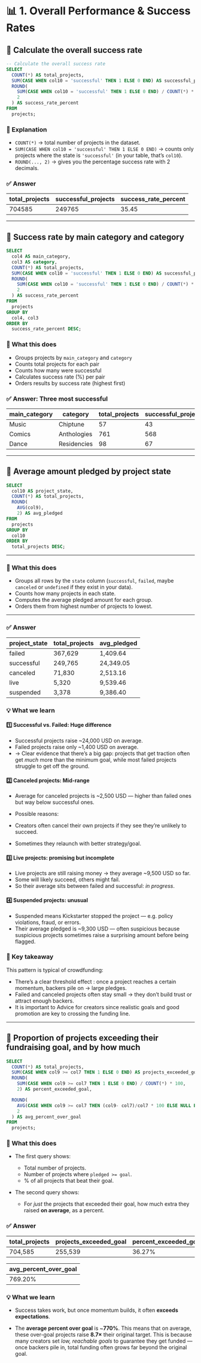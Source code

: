 # 📊 1. Overall Performance & Success Rates

## 🧿 Calculate the overall success rate

```sql
-- Calculate the overall success rate
SELECT
  COUNT(*) AS total_projects,
  SUM(CASE WHEN col10 = 'successful' THEN 1 ELSE 0 END) AS successful_projects,
  ROUND(
    SUM(CASE WHEN col10 = 'successful' THEN 1 ELSE 0 END) / COUNT(*) * 100, 
    2
  ) AS success_rate_percent
FROM
  projects;
```


### 📌  Explanation 

* `COUNT(*)` → total number of projects in the dataset.
* `SUM(CASE WHEN col10 = 'successful' THEN 1 ELSE 0 END)` → counts only projects where the  state  is `'successful'` (in your table, that’s `col10`).
* `ROUND(..., 2)` → gives you the percentage success rate with 2 decimals.


### ✅  Answer 

| total\_projects | successful\_projects | success\_rate\_percent |
| --------------- | -------------------- | ---------------------- |
| 704585          | 249765                | 35.45                  |



---

## 🧿   Success rate by main category and category 

```sql
SELECT
  col4 AS main_category,
  col3 AS category,
  COUNT(*) AS total_projects,
  SUM(CASE WHEN col10 = 'successful' THEN 1 ELSE 0 END) AS successful_projects,
  ROUND(
    SUM(CASE WHEN col10 = 'successful' THEN 1 ELSE 0 END) / COUNT(*) * 100, 
    2
  ) AS success_rate_percent
FROM
  projects
GROUP BY
  col4, col3
ORDER BY
  success_rate_percent DESC;
```


### 📌  What this does 

* Groups projects by `main_category` and `category`
* Counts total projects for each pair
* Counts how many were successful
* Calculates success rate (%) per pair
* Orders results by success rate (highest first)


### ✅  Answer: Three most successful 

| main\_category | category       | total\_projects | successful\_projects | success\_rate\_percent |
| -------------- | -------------- | --------------- | -------------------- | ---------------------- |
| Music          | Chiptune | 57            | 43                 | 75.44                  |
| Comics            | Anthologies    | 761            | 568                  | 74.64                  |
| Dance     | Residencies      | 98             | 67                  | 68.37                  |

---

## 🧿   Average amount pledged by project state 

```sql
SELECT
  col10 AS project_state,
  COUNT(*) AS total_projects,
  ROUND(
    AVG(col9),
    2) AS avg_pledged
FROM
  projects
GROUP BY
  col10
ORDER BY
  total_projects DESC;
```

---

### 📌  What this does 

* Groups all rows by the `state` column (`successful`, `failed`, maybe `canceled` or `undefined` if they exist in your data).
* Counts how many projects in each state.
* Computes the  average pledged amount  for each group.
* Orders them from highest number of projects to lowest.

---

### ✅  Answer 


| project\_state | total\_projects | avg\_pledged |
| -------------- | --------------- | ------------ |
| failed         | 367,629         | 1,409.64     |
| successful     | 249,765         | 24,349.05    |
| canceled       | 71,830          | 2,513.16     |
| live           | 5,320           | 9,539.46     |
| suspended      | 3,378           | 9,386.40     |


### 💡  What we learn 

#### 1️⃣  Successful vs. Failed: Huge difference 

*  Successful projects  raise  \~24,000 USD  on average.
*  Failed projects  raise only  \~1,400 USD  on average.
* → Clear evidence that there’s a big gap: projects that get traction often get *much* more than the minimum goal, while most failed projects struggle to get off the ground.

#### 2️⃣  Canceled projects: Mid-range 

* Average for  canceled  projects is  \~2,500 USD  — higher than failed ones but way below successful ones.
*  Possible reasons: 

  * Creators often  cancel their own projects  if they see they’re unlikely to succeed.
  * Sometimes they relaunch with better strategy/goal.

#### 3️⃣  Live projects: promising but incomplete 

*  Live  projects are still raising money → they average  \~9,500 USD  so far.
* Some will likely succeed, others might fail.
* So their average sits between failed and successful: *in progress*.


#### 4️⃣  Suspended projects: unusual 

* Suspended means Kickstarter  stopped the project  — e.g. policy violations, fraud, or errors.
* Their average pledged is  \~9,300 USD  — often suspicious because suspicious projects sometimes raise a surprising amount before being flagged.

### 🔑  Key takeaway 

This pattern is typical of crowdfunding:

* There’s a clear  threshold effect : once a project reaches a certain momentum, backers pile on → large pledges.
*  Failed and canceled projects  often stay small → they don’t build trust or attract enough backers.
* It is important to  Advice for creators  since realistic goals and good promotion are key to crossing the funding line.

---
## 🧿   Proportion of projects exceeding their fundraising goal, and by how much


```sql
SELECT
  COUNT(*) AS total_projects, 
  SUM(CASE WHEN col9 >= col7 THEN 1 ELSE 0 END) AS projects_exceeded_goal,
  ROUND(
    SUM(CASE WHEN col9 >= col7 THEN 1 ELSE 0 END) / COUNT(*) * 100,
    2) AS percent_exceeded_goal,

  ROUND(
    AVG(CASE WHEN col9 >= col7 THEN (col9- col7)/col7 * 100 ELSE NULL END) ,
    2
  ) AS avg_percent_over_goal
FROM
  projects; 
```

### 📌 What this does

* The first query shows:

  * Total number of projects.
  * Number of projects where `pledged >= goal`.
  * % of all projects that beat their goal.
* The second query shows:

  * For *just* the projects that exceeded their goal, how much extra they raised **on average**, as a percent.


### ✅ Answer

| total\_projects | projects\_exceeded\_goal | percent\_exceeded\_goal |
| --------------- | ------------------------ | ----------------------- |
| 704,585         | 255,539                  | 36.27%                  |

| avg\_percent\_over\_goal |
| ------------------------ |
| 769.20%                  |

### 💡  What we learn 
* Success takes work, but once momentum builds, it often **exceeds expectations**.

* The **average percent over goal** is \~**770%**. This means that on average, these over-goal projects raise **8.7×** their original target. This is because many creators set *low, reachable goals* to guarantee they get funded — once backers pile in, total funding often grows far beyond the original goal.

